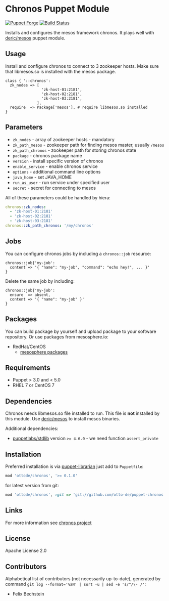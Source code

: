 # Chronos Puppet Module

[![Puppet
Forge](http://img.shields.io/puppetforge/v/ottode/chronos.svg)](https://forge.puppetlabs.com/ottode/chronos)
[![Build Status](https://travis-ci.org/otto-de/puppet-chronos.svg?branch=master)](https://travis-ci.org/otto-de/puppet-chronos)

Installs and configures the mesos framework chronos.
It plays well with [deric/mesos](https://forge.puppetlabs.com/deric/mesos) puppet module.

## Usage

Install and configure chronos to connect to 3 zookeeper hosts.
Make sure that libmesos.so is installed with the mesos package.

```puppet
class { '::chronos':
  zk_nodes => [
                'zk-host-01:2181',
                'zk-host-02:2181',
                'zk-host-03:2181',
              ],
  require  => Package['mesos'], # require libmesos.so installed
}
```

## Parameters

 - `zk_nodes` - array of zookeeper hosts - mandatory
 - `zk_path_mesos` - zookeeper path for finding mesos master, usually `/mesos`
 - `zk_path_chronos` - zookeeper path for storing chronos state
 - `package` - chronos package name
 - `version` - install specific version of chronos
 - `enable_service` - enable chronos service
 - `options` - additional command line options
 - `java_home` - set JAVA_HOME
 - `run_as_user` - run service under specified user
 - `secret` - secret for connecting to mesos

All of these parameters could be handled by hiera:

```yaml
chronos::zk_nodes:
  - 'zk-host-01:2181'
  - 'zk-host-02:2181'
  - 'zk-host-03:2181'
chronos::zk_path_chronos: '/my/chronos'
```

## Jobs

You can configure chronos jobs by including a `chronos::job` resource:

```puppet
chronos::job{'my-job':
  content => '{ "name": "my-job", "command": "echo hey!", ... }'
}
```

Delete the same job by including:

```puppet
chronos::job{'my-job':
  ensure  => absent,
  content => '{ "name": "my-job" }'
}
```

## Packages

You can build package by yourself and upload package to your software repository. Or use packages from mesosphere.io:

 - RedHat/CentOS
   - [mesosphere packages](http://mesosphere.io/downloads/)

## Requirements

 - Puppet > 3.0 and < 5.0
 - RHEL 7 or CentOS 7

## Dependencies

Chronos needs libmesos.so file installed to run.
This file is __not__ installed by this module.
Use [deric/mesos](https://forge.puppetlabs.com/deric/mesos) to install mesos binaries.

Additional dependencies:

 - [puppetlabs/stdlib](https://forge.puppetlabs.com/puppetlabs/stdlib) version `>= 4.6.0` - we need function `assert_private`

## Installation

Preferred installation is via [puppet-librarian](https://github.com/rodjek/librarian-puppet) just add to `Puppetfile`:

```ruby
mod 'ottode/chronos', '>= 0.1.0'
```

for latest version from git:
```ruby
mod 'ottode/chronos', :git => 'git://github.com/otto-de/puppet-chronos.git'
```

## Links

For more information see [chronos project](https://github.com/mesos/chronos)

## License

Apache License 2.0

## Contributors


Alphabetical list of contributors (not necessarily up-to-date), generated by command `git log --format='%aN' | sort -u | sed -e 's/^/\- /'`:

 - Felix Bechstein
